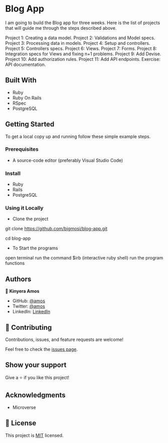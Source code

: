 # Blog App

I am going to build the Blog app for three weeks. Here is the list of projects that will guide me through the steps described above. 

Project 1: Creating a data model.
Project 2: Validations and Model specs.
Project 3: Processing data in models.
Project 4: Setup and controllers.
Project 5: Controllers specs.
Project 6: Views.
Project 7: Forms.
Project 8: Integration specs for Views and fixing n+1 problems.
Project 9: Add Devise.
Project 10: Add authorization rules.
Project 11: Add API endpoints.
Exercise: API documentation.

## Built With

- Ruby
- Ruby On Rails
- RSpec
- PostgreSQL

## Getting Started

To get a local copy up and running follow these simple example steps.

### Prerequisites

- A source-code editor (preferably Visual Studio Code)

### Install

- Ruby
- Rails
- PostgreSQL

### Using it Locally

- Clone the project

git clone https://github.com/bigmosi/blog-app.git

cd blog-app

- To Start the programs

open terminal
run the command $irb (interactive ruby shell)
run the program functions


## Authors

👤 **Kinyera Amos**

- GitHub: [@amos](https://github.com/bigmosi)
- Twitter: [@amos](https://twitter.com/kinyera_amos)
- LinkedIn: [LinkedIn](https://www.linkedin.com/in/kinyera-amos)


## 🤝 Contributing

Contributions, issues, and feature requests are welcome!

Feel free to check the [issues page](../../issues/).

## Show your support

Give a ⭐️ if you like this project!

## Acknowledgments

- Microverse 

## 📝 License

This project is [MIT](./LICENSE.md) licensed.
